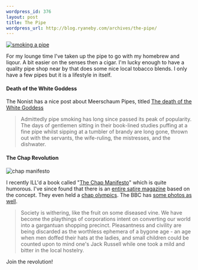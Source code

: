 ```yaml
--- 
wordpress_id: 376
layout: post
title: The Pipe
wordpress_url: http://blog.ryaneby.com/archives/the-pipe/
---
```

<a href="http://flickr.com/photos/wiseacre/79047046/"><img src="http://static.flickr.com/39/79047046_2d7aea1167_d.jpg" alt="smoking a pipe" /></a>

For my lounge time I've taken up the pipe to go with my homebrew and liqour. A bit easier on the senses then a cigar. I'm lucky enough to have a quality pipe shop near by that does some nice local tobacco blends. I only have a few pipes but it is a lifestyle in itself.

<h4>Death of the White Goddess</h4>

The Nonist has a nice post about Meerschaum Pipes, titled <a href="http://thenonist.com/index.php/thenonist/permalink/the_meerschaum_pipe/">The death of the White Goddess</a>

<blockquote>Admittedly pipe smoking has long since passed its peak of popularity. The days of gentlemen sitting in their book-lined studies puffing at a fine pipe whilst sipping at a tumbler of brandy are long gone, thrown out with the servants, the wife-ruling, the mistresses, and the dishwater.</blockquote>

<h4>The Chap Revolution</h4>

<img src="http://blog.ryaneby.com/wp-content/uploads/2006/10/razorpipe2.gif" alt="chap manifesto" />

I recently ILL'd a book called "<a href="http://www.amazon.co.uk/Chap-Manifesto-Revolutionary-Etiquette-Gentleman/dp/1841156574/">The Chap Manifesto</a>" which is quite humorous. I've since found that there is an <a href="http://thechap.net/latestissue.html">entire satire magazine</a> based on the concept. They even held a <a href="http://www.thechap.net/olympics.html">chap olympics</a>. The BBC has <a href="http://news.bbc.co.uk/2/shared/spl/hi/pop_ups/06/magazine_the_chap_olympics/html/1.stm">some photos as well</a>.

<blockquote>Society is withering, like the fruit on some diseased vine. We have become the playthings of corporations intent on converting our world into a gargantuan shopping precinct. Pleasantness and civility are being discarded as the worthless ephemera of a bygone age - an age when men doffed their hats at the ladies, and small children could be counted upon to mind one's Jack Russell while one took a mild and bitter in the local hostelry.</blockquote>

Join the revolution!

